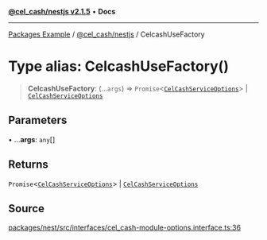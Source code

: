 [**@cel_cash/nestjs v2.1.5**](../README.md) • **Docs**

***

[Packages Example](../../../README.md) / [@cel\_cash/nestjs](../README.md) / CelcashUseFactory

# Type alias: CelcashUseFactory()

> **CelcashUseFactory**: (...`args`) => `Promise`\<[`CelCashServiceOptions`](../interfaces/CelCashServiceOptions.md)\> \| [`CelCashServiceOptions`](../interfaces/CelCashServiceOptions.md)

## Parameters

• ...**args**: `any`[]

## Returns

`Promise`\<[`CelCashServiceOptions`](../interfaces/CelCashServiceOptions.md)\> \| [`CelCashServiceOptions`](../interfaces/CelCashServiceOptions.md)

## Source

[packages/nest/src/interfaces/cel\_cash-module-options.interface.ts:36](https://github.com/Pyxlab/celcash/blob/a34e89ae69c9dcb41ba66226cb05c8c8b83b7cf4/packages/nest/src/interfaces/cel_cash-module-options.interface.ts#L36)
